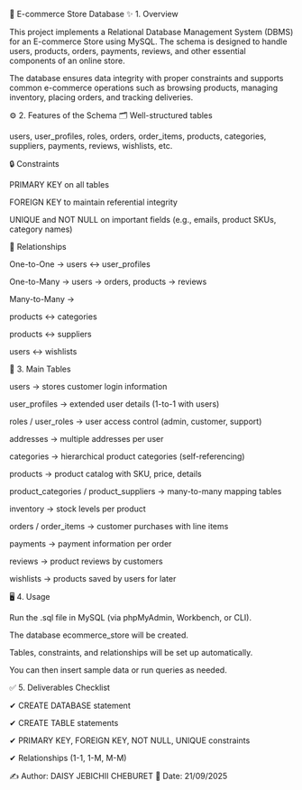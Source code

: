 📘 E-commerce Store Database
✨ 1. Overview

This project implements a Relational Database Management System (DBMS) for an E-commerce Store using MySQL.
The schema is designed to handle users, products, orders, payments, reviews, and other essential components of an online store.

The database ensures data integrity with proper constraints and supports common e-commerce operations such as browsing products, managing inventory, placing orders, and tracking deliveries.

⚙️ 2. Features of the Schema
🗂️ Well-structured tables

users, user_profiles, roles, orders, order_items, products, categories, suppliers, payments, reviews, wishlists, etc.

🔒 Constraints

PRIMARY KEY on all tables

FOREIGN KEY to maintain referential integrity

UNIQUE and NOT NULL on important fields (e.g., emails, product SKUs, category names)

🔗 Relationships

One-to-One → users ↔ user_profiles

One-to-Many → users → orders, products → reviews

Many-to-Many →

products ↔ categories

products ↔ suppliers

users ↔ wishlists

📑 3. Main Tables

users → stores customer login information

user_profiles → extended user details (1-to-1 with users)

roles / user_roles → user access control (admin, customer, support)

addresses → multiple addresses per user

categories → hierarchical product categories (self-referencing)

products → product catalog with SKU, price, details

product_categories / product_suppliers → many-to-many mapping tables

inventory → stock levels per product

orders / order_items → customer purchases with line items

payments → payment information per order

reviews → product reviews by customers

wishlists → products saved by users for later

🖥️ 4. Usage

Run the .sql file in MySQL (via phpMyAdmin, Workbench, or CLI).

The database ecommerce_store will be created.

Tables, constraints, and relationships will be set up automatically.

You can then insert sample data or run queries as needed.

✅ 5. Deliverables Checklist

✔ CREATE DATABASE statement

✔ CREATE TABLE statements

✔ PRIMARY KEY, FOREIGN KEY, NOT NULL, UNIQUE constraints

✔ Relationships (1-1, 1-M, M-M)

✍️ Author: DAISY JEBICHII CHEBURET
📅 Date: 21/09/2025
